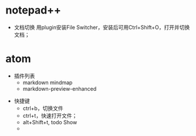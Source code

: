 # notepad++
* 文档切换
  用plugin安装File Switcher，安装后可用Ctrl+Shift+O，打开并切换文档；

# atom
* 插件列表
  * markdown mindmap
  * markdown-preview-enhanced

- 快捷键
  - ctrl+b，切换文件
  - ctrl+t，快速打开文件；
  - alt+Shift+t, todo Show
  - 
